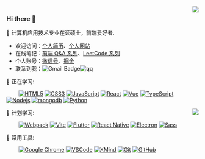 <img align="right" src="https://github-readme-stats.vercel.app/api?username=mrgong1997&theme=onedark&custom_title=Statistics  :&include_all_commits=true&cache_seconds=1800&show_icons=true&hide=prs&border_radius=10px&bg_color=D9E4B0&text_color=F0816D&title_color=1E705D&icon_color=fff"/>
<!-- <img align="right" src="https://github-readme-stats.vercel.app/api?username=mrgong1997&theme=onedark&custom_title=Statistics  :&include_all_commits=true&cache_seconds=1800&show_icons=true&hide=prs&border_radius=10px&bg_color=e3ecf5&text_color=7b243f&title_color=D99C63&icon_color=1E705D"/> -->
<!-- <img align="right" src="https://github-readme-stats.vercel.app/api?username=mrgong1997&theme=onedark&custom_title=Statistics  :&include_all_commits=true&cache_seconds=1800&show_icons=true&hide=prs&border_radius=10px&bg_color=f0cfc0&text_color=8e3723&title_color=c87b49&icon_color=8c6e64"/> -->
<!-- <img align="right" src="https://github-readme-stats.vercel.app/api?username=mrgong1997&theme=onedark&custom_title=Statistics  :&include_all_commits=true&cache_seconds=1800&show_icons=true&hide=prs&border_radius=10px&bg_color=bac2d3&text_color=d25640&title_color=e9754c&icon_color=3b5673"/> -->

### Hi there 👋

:orange_book: 计算机应用技术专业在读硕士，前端爱好者.    

- 欢迎访问：[个人简历](https://mrgong1997.github.io/resume/)、[个人网站](https://mrgong1997.github.io/)
- 在线笔记：[前端 Q&A 系列](https://mrgong1997.github.io/Q-A/#/)、[LeetCode 系列](https://mrgong1997.github.io/LeetCode/#/)
- 个人账号：[微信号](https://raw.githubusercontent.com/mrgong1997/CDN/master/imgs/wechat.jpg)、[掘金](https://juejin.cn/user/2731625054472503)
- 联系到我：![Gmail Badge](https://img.shields.io/badge/-2020110272@mail.scuec.edu.cn-008B26?style=plastic&logo=Gmail&logoColor=white)![qq](https://img.shields.io/badge/-1163339053-008B26?style=plastic&logo=tencentqq&logoColor=#EB1923)

💪 正在学习: 

&emsp;&emsp;
[![HTML5](https://img.shields.io/badge/-HTML5-E34F26?style=flat-square&logo=html5&logoColor=white)](https://html.spec.whatwg.org/multipage/)
[![CSS3](https://img.shields.io/badge/-CSS3-1572B6?style=flat-square&logo=css3)](https://www.w3.org/Style/CSS/)
[![JavaScript](https://img.shields.io/badge/-JavaScript-F7DE1F?style=flat-square&logo=javascript&logoColor=white)](https://es6.ruanyifeng.com/)
[![React](https://img.shields.io/badge/-React-282C34?style=flat-square&logo=React&logoColor=61DAFB)](https://zh-hans.reactjs.org/)
[![Vue](https://img.shields.io/badge/-Vue-355463?style=flat-square&logo=Vue.js)](https://v3.cn.vuejs.org/)
[![TypeScript](https://img.shields.io/badge/typescript-%23007ACC.svg?style=flat-square&logo=typescript&logoColor=white)](https://www.typescriptlang.org/zh/)
[![Nodejs](https://img.shields.io/badge/-Nodejs-5AAA46?style=flat-square&logo=Node.js&logoColor=white)](http://nodejs.cn/)
[![mongodb](https://img.shields.io/badge/-MongoDB-black?style=plastic&logo=mongodb)](https://www.mongodb.com/zh-cn)
[![Python](https://img.shields.io/badge/-Python-3776AB?style=flat-square&logo=Python&logoColor=white)](https://www.python.org/)

<img align="right" src="https://github-readme-stats.vercel.app/api/top-langs/?username=mrgong1997&hide_border=true&layout=compact&langs_count=6&text_color=000&icon_color=fff&theme=graywhite" />


🧠 计划学习:

&emsp;&emsp;
[![Webpack](https://img.shields.io/badge/-Webpack-%232C3A42?style=flat-square&logo=webpack)](https://webpack.docschina.org/)
[![Vite](https://img.shields.io/badge/-Vite-%23646CFF?style=flat-square&logo=vite&logoColor=ffffff)](https://cn.vitejs.dev/)
[![Flutter](https://img.shields.io/badge/-Flutter-7BDEF9?style=flat-square&logo=Flutter&logoColor=white)](https://flutter.dev/)
[![React Native](https://img.shields.io/badge/-React%20Native-1572B6?style=flat-square&logo=React)](https://www.reactnative.cn/)
[![Electron](https://img.shields.io/badge/-Electron-2F3241?style=flat-square&logo=Electron&logoColor=9FEAF9)](https://www.electronjs.org/)
[![Sass](https://img.shields.io/badge/Sass-CC6699?style=flat-square&logo=Sass&logoColor=white)](https://sass.bootcss.com/)

🧰 常用工具:

&emsp;&emsp;
[![Google Chrome](https://img.shields.io/badge/Chrome-279646?style=flat-square&logo=GoogleChrome&logoColor=white)](https://www.google.cn/chrome/)
[![VSCode](https://img.shields.io/badge/-VSCode-007ACC?style=flat-square&logo=Visual%20Studio%20Code&logoColor=fff)](https://code.visualstudio.com/)
[![XMind](https://img.shields.io/badge/-XMind-EA390D?style=flat-square&logo=Xamarin&logoColor=white)](https://www.xmind.cn/)
[![Git](https://img.shields.io/badge/-Git-FCC624?style=flat-square&logo=git)](https://git-scm.com/)
[![GitHub](https://img.shields.io/badge/-GitHub-black?style=flat-square&logo=github)](https://github.com/)

<!--
**mrgong1997/mrgong1997** is a ✨ _special_ ✨ repository because its `README.md` (this file) appears on your GitHub profile.

Here are some ideas to get you started:

- 🔭 I’m currently working on ...
- 🌱 I’m currently learning ...
- 👯 I’m looking to collaborate on ...
- 🤔 I’m looking for help with ...
- 💬 Ask me about ...
- 📫 How to reach me: ...
- 😄 Pronouns: ...
- ⚡ Fun fact: ...
-->
